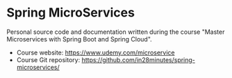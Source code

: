 # Spring MicroServices

Personal source code and documentation written during the course "Master Microservices with Spring Boot and Spring Cloud". 
* Course website: https://www.udemy.com/microservice
* Course Git repository: https://github.com/in28minutes/spring-microservices/

